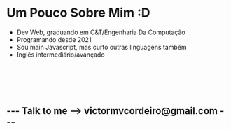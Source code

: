 <h1>Um Pouco Sobre Mim :D</h1>

<ul>
  <li>Dev Web, graduando em C&T/Engenharia Da Computação</li>
  <li>Programando desde 2021</li>
  <li>Sou main Javascript, mas curto outras linguagens também</li>
  <li>Inglês intermediário/avançado</li>
</ul>

<br>
<br>


<img href="https://cdn.jsdelivr.net/gh/devicons/devicon@v2.15.1/devicon.min.css"> <img href="https://cdn.jsdelivr.net/gh/devicons/devicon@v2.15.1/devicon.min.css"> <img href="https://cdn.jsdelivr.net/gh/devicons/devicon@v2.15.1/devicon.min.css"> <img href="https://cdn.jsdelivr.net/gh/devicons/devicon@v2.15.1/devicon.min.css"> <img href="https://cdn.jsdelivr.net/gh/devicons/devicon@v2.15.1/devicon.min.css"> <img href="https://cdn.jsdelivr.net/gh/devicons/devicon@v2.15.1/devicon.min.css"> <img href="https://cdn.jsdelivr.net/gh/devicons/devicon@v2.15.1/devicon.min.css">
          
          
          
          
          
          
          
<h2>--- Talk to me -->  victormvcordeiro@gmail.com ---</h2>

